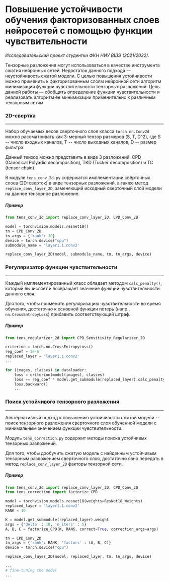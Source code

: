 # Повышение устойчивости обучения факторизованных слоев нейросетей с помощью функции чувствительности
*Исследовательский проект студентки ФКН НИУ ВШЭ (2021/2022).*

Тензорные разложения могут использоваться в качестве инструмента сжатия нейронных сетей. Недостаток данного подхода — неустойчивость сжатой модели. С целью повышения устойчивости можно применить к факторизованным слоям нейронной сети алгоритм минимизации функции чувствительности тензорных разложений. Цель данной работы — обобщить определение функции чувствительности и реализовать алгоритм ее минимизации применительно к различным тензорным сетям.

### 2D-свертка
---

Набор обучаемых весов сверточного слоя класса `torch.nn.Conv2d` можно рассматривать как 3-мерный тензор размеров (S, T, D^2), где S -- число входных каналов, T --  число выходных каналов, D -- размер фильтра.

Данный тензор можно представить в виде 3 разложений: CPD (Canonical Polyadic decomposition), TKD (Tucker decomposition) и TC (tensor chain).

В модуле `tens_conv_2d.py` содержатся имплементации свёрточных слоев (2D-сверток) в виде тензорных разложений, а также метод `replace_conv_layer_2D`, заменяющий исходный сверточный слой модели на данное тензорное разложение.

##### Пример

```python
from tens_conv_2d import replace_conv_layer_2D, CPD_Conv_2D

model = torchvision.models.resnet18()
tn = CPD_Conv_2D
tn_args = {'rank': 10}
device = torch.device("cpu")
submodule_name = 'layer1.1.conv2'

replace_conv_layer_2D(model, submodule_name, tn, tn_args, device)
``` 

### Регуляризатор функции чувствительности
---

Каждый имплементированный класс обладает методом  `calc_penalty()`, который вычисляет и возвращает значение функции чувствительности данного слоя.

Для того, чтобы применить регуляризацию чувствительности во время обучения, достаточно к основной функции потерь (напр., `nn.CrossEntropyLoss`) прибавить соответствующий штраф.

##### Пример

```python
from tens_regularizer_2d import CPD_Sensitivity_Regularizer_2D

criterion = torch.nn.CrossEntropyLoss()
reg_coef = 1e-6
replaced_layer = 'layer1.1.conv2'
...

for (images, classes) in dataloader:
    loss = criterion(model(images), classes)
    loss += reg_coef * model.get_submodule(replaced_layer).calc_penalty()    # add penalty based on sensitivity function
    loss.backward()
    ...
``` 

### Поиск устойчивого тензорного разложения
---

Альтернативный подход к повышению устойчивости сжатой модели -- поиск тензорного разложения сверточного слоя обученной модели с минимальным значением функции чувствительности.

Модуль `tens_correction.py` содержит методы поиска устойчивых тензорных разложений.

Для того, чтобы дообучить сжатую модель с найденным устойчивым тензорным разложением сверточного слоя, достаточно явно передать в метод `replace_conv_layer_2D` факторы тензорной сети.


##### Пример

```python
from tens_conv_2d import replace_conv_layer_2D, CPD_Conv_2D
from tens_correction import factorize_CPD

model = torchvision.models.resnet18(weights=ResNet18_Weights)
replaced_layer = 'layer1.1.conv2'
RANK = 10

K = model.get_submodule(replaced_layer).weight
args = {'delta' : 10, 'n_iters' : 5}
A, B, C = factorize_CPD(K, RANK, correct=True, correction_args=args)

tn = CPD_Conv_2D
tn_args = {'rank': RANK, 'factors' : (A, B, C)}
device = torch.device("cpu")

replace_conv_layer_2D(model, replaced_layer, tn, tn_args, device)

...
# fine-tuning the model
...
```





